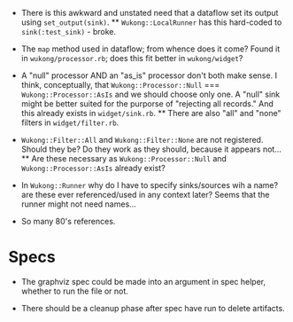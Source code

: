 * There is this awkward and unstated need that a dataflow set its output using `set_output(sink)`.
** `Wukong::LocalRunner` has this hard-coded to `sink(:test_sink)` - broke.

* The `map` method used in dataflow; from whence does it come? Found it in `wukong/processor.rb`; does this fit better in `wukong/widget`?

* A "null" processor AND an "as_is" processor don't both make sense. I think, conceptually, that `Wukong::Processor::Null` === `Wukong::Processor::AsIs` and we should choose only one. A "null" sink might be better suited for the purporse of "rejecting all records." And this already exists in `widget/sink.rb`. 
** There are also "all" and "none" filters in `widget/filter.rb`.

* `Wukong::Filter::All` and `Wukong::Filter::None` are not registered. Should they be? Do they work as they should, because it appears not...
** Are these necessary as `Wukong::Processor::Null` and `Wukong::Processor::AsIs` already exist?

* In `Wukong::Runner` why do I have to specify sinks/sources wih a name? are these ever referenced/used in any context later? Seems that the runner might not need names...

* So many 80's references.

# Specs

* The graphviz spec could be made into an argument in spec helper, whether to run the file or not.

* There should be a cleanup phase after spec have run to delete artifacts. 


